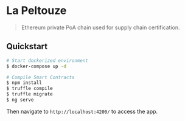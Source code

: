 # La Peltouze
> Ethereum private PoA chain used for supply chain certification.

## Quickstart

```bash
# Start dockerized environment 
$ docker-compose up -d

# Compile Smart Contracts
$ npm install
$ truffle compile
$ truffle migrate
$ ng serve
```

Then navigate to `http://localhost:4200/` to access the app.
